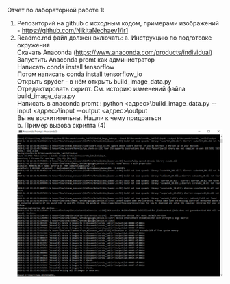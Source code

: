 Отчет по лабораторной работе 1:
1. Репозиторий на github c исходным кодом, примерами изображений - https://github.com/NikitaNechaev1/lr1
2. Readme.md файл должен включать:
a. Инструкцию по подготовке окружения <br />
     Скачать Anaconda (https://www.anaconda.com/products/individual)<br />
     Запустить Anaconda promt как администратор<br />
     Написать conda install tensorflow<br />
     Потом написать conda install tensorflow_io<br />
     Открыть spyder - в нём открыть build_image_data.py<br />
     Отредактировать скрипт. См. историю изменений файла build_image_data.py<br />
     Написать в anaconda promt : python <адрес>\build_image_data.py --input <адрес>\input --output <адрес>\output<br />
     Вы не восхитительны. Нашли к чему придраться<br />
b. Пример вызова скрипта (4) <br />
 ![alt text](https://github.com/NikitaNechaev1/lr1/blob/NikitaNechaev1-updated_buil_image_data.py/image.png)
